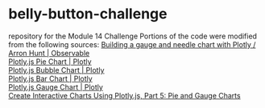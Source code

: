# belly-button-challenge
repository for the Module 14 Challenge
Portions of the code were modified from the following sources:
[Building a gauge and needle chart with Plotly / Arron Hunt | Observable](https://observablehq.com/@arronhunt/building-a-gauge-and-needle-chart-with-plotly)<br>
[Plotly.js Pie Chart | Plotly](https://plotly.com/javascript/pie-charts/)<br>
[Plotly.js Bubble Chart | Plotly](https://plotly.com/javascript/bubble-charts/)<br>
[Plotly.js Bar Chart | Plotly](https://plotly.com/javascript/bar-charts/)<br>
[Plotly.js Gauge Chart | Plotly](https://plotly.com/javascript/gauge-charts/)<br>
[Create Interactive Charts Using Plotly.js, Part 5: Pie and Gauge Charts](https://code.tutsplus.com/tutorials/create-interactive-charts-using-plotlyjs-pie-and-gauge-charts--cms-29216?_ga=2.188812770.830167864.1680578102-1718743354.1680356201)<br>